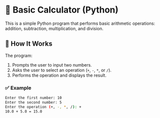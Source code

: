 # 🧮 Basic Calculator (Python)

This is a simple Python program that performs basic arithmetic operations: addition, subtraction, multiplication, and division.

## 🚀 How It Works

The program:
1. Prompts the user to input two numbers.
2. Asks the user to select an operation (`+`, `-`, `*`, or `/`).
3. Performs the operation and displays the result.

### ✅ Example

```bash
Enter the first number: 10  
Enter the second number: 5  
Enter the operation (+, -, *, /): +  
10.0 + 5.0 = 15.0
